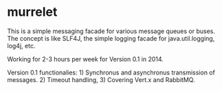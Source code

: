 murrelet
========

This is a simple messaging facade for various message queues or buses. The concept is like SLF4J, the simple logging facade for java.util.logging, log4j, etc. 

Working for 2-3 hours per week for Version 0.1 in 2014. 

Version 0.1 functionalies: 1) Synchronus and asynchronus transmission of messages. 2) Timeout handling, 3) Covering Vert.x and RabbitMQ.
